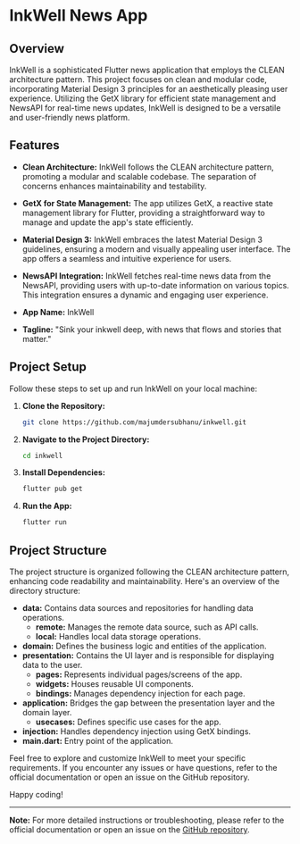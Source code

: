 # InkWell News App

## Overview

InkWell is a sophisticated Flutter news application that employs the CLEAN architecture pattern. This project focuses on clean and modular code, incorporating Material Design 3 principles for an aesthetically pleasing user experience. Utilizing the GetX library for efficient state management and NewsAPI for real-time news updates, InkWell is designed to be a versatile and user-friendly news platform.

## Features

- **Clean Architecture:** InkWell follows the CLEAN architecture pattern, promoting a modular and scalable codebase. The separation of concerns enhances maintainability and testability.

- **GetX for State Management:** The app utilizes GetX, a reactive state management library for Flutter, providing a straightforward way to manage and update the app's state efficiently.

- **Material Design 3:** InkWell embraces the latest Material Design 3 guidelines, ensuring a modern and visually appealing user interface. The app offers a seamless and intuitive experience for users.

- **NewsAPI Integration:** InkWell fetches real-time news data from the NewsAPI, providing users with up-to-date information on various topics. This integration ensures a dynamic and engaging user experience.

- **App Name:** InkWell

- **Tagline:** "Sink your inkwell deep, with news that flows and stories that matter."

## Project Setup

Follow these steps to set up and run InkWell on your local machine:

1. **Clone the Repository:**

    ```bash
    git clone https://github.com/majumdersubhanu/inkwell.git
    ```

2. **Navigate to the Project Directory:**

    ```bash
    cd inkwell
    ```

3. **Install Dependencies:**

    ```bash
    flutter pub get
    ```

4. **Run the App:**

    ```bash
    flutter run
    ```

## Project Structure

The project structure is organized following the CLEAN architecture pattern, enhancing code readability and maintainability. Here's an overview of the directory structure:

- **data:** Contains data sources and repositories for handling data operations.
    - **remote:** Manages the remote data source, such as API calls.
    - **local:** Handles local data storage operations.
- **domain:** Defines the business logic and entities of the application.
- **presentation:** Contains the UI layer and is responsible for displaying data to the user.
    - **pages:** Represents individual pages/screens of the app.
    - **widgets:** Houses reusable UI components.
    - **bindings:** Manages dependency injection for each page.
- **application:** Bridges the gap between the presentation layer and the domain layer.
    - **usecases:** Defines specific use cases for the app.
- **injection:** Handles dependency injection using GetX bindings.
- **main.dart:** Entry point of the application.

Feel free to explore and customize InkWell to meet your specific requirements. If you encounter any issues or have questions, refer to the official documentation or open an issue on the GitHub repository.

Happy coding!

---

**Note:** For more detailed instructions or troubleshooting, please refer to the official documentation or open an issue on the [GitHub repository](https://github.com/Katekko/ekko_app).
